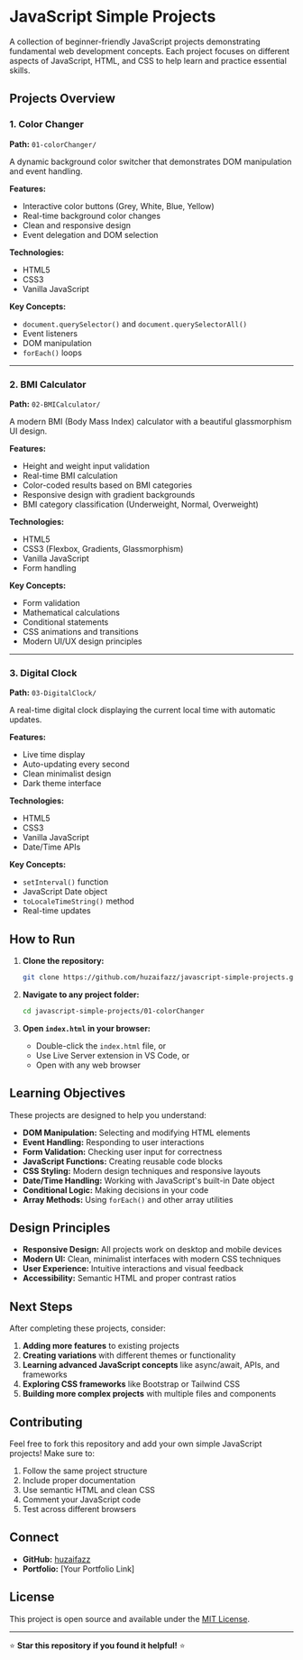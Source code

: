 # JavaScript Simple Projects

A collection of beginner-friendly JavaScript projects demonstrating fundamental web development concepts. Each project focuses on different aspects of JavaScript, HTML, and CSS to help learn and practice essential skills.

## Projects Overview

### 1. Color Changer

**Path:** `01-colorChanger/`

A dynamic background color switcher that demonstrates DOM manipulation and event handling.

**Features:**

- Interactive color buttons (Grey, White, Blue, Yellow)
- Real-time background color changes
- Clean and responsive design
- Event delegation and DOM selection

**Technologies:**

- HTML5
- CSS3
- Vanilla JavaScript

**Key Concepts:**

- `document.querySelector()` and `document.querySelectorAll()`
- Event listeners
- DOM manipulation
- `forEach()` loops

---

### 2. BMI Calculator

**Path:** `02-BMICalculator/`

A modern BMI (Body Mass Index) calculator with a beautiful glassmorphism UI design.

**Features:**

- Height and weight input validation
- Real-time BMI calculation
- Color-coded results based on BMI categories
- Responsive design with gradient backgrounds
- BMI category classification (Underweight, Normal, Overweight)

**Technologies:**

- HTML5
- CSS3 (Flexbox, Gradients, Glassmorphism)
- Vanilla JavaScript
- Form handling

**Key Concepts:**

- Form validation
- Mathematical calculations
- Conditional statements
- CSS animations and transitions
- Modern UI/UX design principles

---

### 3. Digital Clock

**Path:** `03-DigitalClock/`

A real-time digital clock displaying the current local time with automatic updates.

**Features:**

- Live time display
- Auto-updating every second
- Clean minimalist design
- Dark theme interface

**Technologies:**

- HTML5
- CSS3
- Vanilla JavaScript
- Date/Time APIs

**Key Concepts:**

- `setInterval()` function
- JavaScript Date object
- `toLocaleTimeString()` method
- Real-time updates

## How to Run

1. **Clone the repository:**

   ```bash
   git clone https://github.com/huzaifazz/javascript-simple-projects.git
   ```

2. **Navigate to any project folder:**

   ```bash
   cd javascript-simple-projects/01-colorChanger
   ```

3. **Open `index.html` in your browser:**
   - Double-click the `index.html` file, or
   - Use Live Server extension in VS Code, or
   - Open with any web browser

## Learning Objectives

These projects are designed to help you understand:

- **DOM Manipulation:** Selecting and modifying HTML elements
- **Event Handling:** Responding to user interactions
- **Form Validation:** Checking user input for correctness
- **JavaScript Functions:** Creating reusable code blocks
- **CSS Styling:** Modern design techniques and responsive layouts
- **Date/Time Handling:** Working with JavaScript's built-in Date object
- **Conditional Logic:** Making decisions in your code
- **Array Methods:** Using `forEach()` and other array utilities

## Design Principles

- **Responsive Design:** All projects work on desktop and mobile devices
- **Modern UI:** Clean, minimalist interfaces with modern CSS techniques
- **User Experience:** Intuitive interactions and visual feedback
- **Accessibility:** Semantic HTML and proper contrast ratios

## Next Steps

After completing these projects, consider:

1. **Adding more features** to existing projects
2. **Creating variations** with different themes or functionality
3. **Learning advanced JavaScript concepts** like async/await, APIs, and frameworks
4. **Exploring CSS frameworks** like Bootstrap or Tailwind CSS
5. **Building more complex projects** with multiple files and components

## Contributing

Feel free to fork this repository and add your own simple JavaScript projects! Make sure to:

1. Follow the same project structure
2. Include proper documentation
3. Use semantic HTML and clean CSS
4. Comment your JavaScript code
5. Test across different browsers

## Connect

- **GitHub:** [huzaifazz](https://github.com/huzaifazz)
- **Portfolio:** [Your Portfolio Link]

## License

This project is open source and available under the [MIT License](LICENSE).

---

⭐ **Star this repository if you found it helpful!** ⭐
